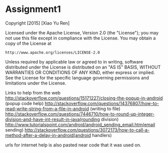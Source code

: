 # Assignment1

Copyright [2015] [Xiao Yu Ren]

Licensed under the Apache License, Version 2.0 (the "License");
you may not use this file except in compliance with the License.
You may obtain a copy of the License at

    http://www.apache.org/licenses/LICENSE-2.0

Unless required by applicable law or agreed to in writing, software
distributed under the License is distributed on an "AS IS" BASIS,
WITHOUT WARRANTIES OR CONDITIONS OF ANY KIND, either express or implied.
See the License for the specific language governing permissions and
limitations under the License.

Links to help from the web
http://stackoverflow.com/questions/15171227/closing-the-popup-in-android (popup code help)
http://stackoverflow.com/questions/14376807/how-to-read-write-string-from-a-file-in-android (writing to file)
http://stackoverflow.com/questions/7446710/how-to-round-up-integer-division-and-have-int-result-in-java(rounding division)
http://www.tutorialspoint.com/android/android_sending_email.htm(email sending)
http://stackoverflow.com/questions/3072173/how-to-call-a-method-after-a-delay-in-android(android handlers)

urls for internet help is also pasted near code that it was used on.
